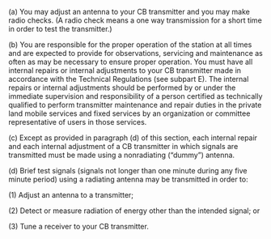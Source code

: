 (a) You may adjust an antenna to your CB transmitter and you may make radio checks. (A radio check means a one way transmission for a short time in order to test the transmitter.)

(b) You are responsible for the proper operation of the station at all times and are expected to provide for observations, servicing and maintenance as often as may be necessary to ensure proper operation. You must have all internal repairs or internal adjustments to your CB transmitter made in accordance with the Technical Regulations (see subpart E). The internal repairs or internal adjustments should be performed by or under the immediate supervision and responsibility of a person certified as technically qualified to perform transmitter maintenance and repair duties in the private land mobile services and fixed services by an organization or committee representative of users in those services.

(c) Except as provided in paragraph (d) of this section, each internal repair and each internal adjustment of a CB transmitter in which signals are transmitted must be made using a nonradiating (“dummy”) antenna.

(d) Brief test signals (signals not longer than one minute during any five minute period) using a radiating antenna may be transmitted in order to:

(1) Adjust an antenna to a transmitter;

(2) Detect or measure radiation of energy other than the intended signal; or

(3) Tune a receiver to your CB transmitter.

